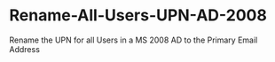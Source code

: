 # Rename-All-Users-UPN-AD-2008
Rename the UPN for all Users in a MS 2008 AD to the Primary Email Address
